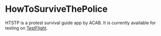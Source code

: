 # HowToSurviveThePolice

HTSTP is a protest survival guide app by ACAB. It is currently available for testing on [TestFlight](https://testflight.apple.com/join/4yqyceG3).
